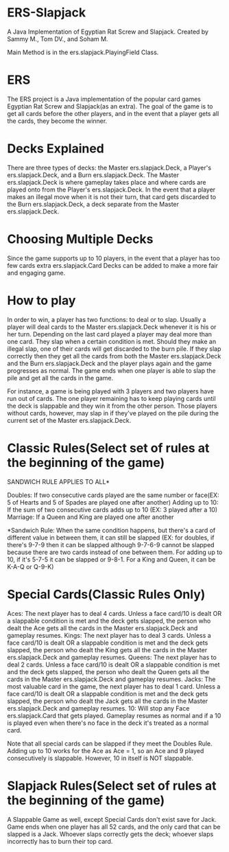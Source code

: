 # ERS-Slapjack
A Java Implementation of Egyptian Rat Screw and Slapjack. Created by Sammy M., Tom DV., and Soham M.

Main Method is in the ers.slapjack.PlayingField Class.

ERS
===
The ERS project is a Java implementation of the popular card games Egyptian Rat Screw and Slapjack(as an extra). 
The goal of the game is to get all cards before the other players, and in the event that a player gets all the cards, they become the winner.

Decks Explained
===
There are three types of decks: the Master ers.slapjack.Deck, a Player's ers.slapjack.Deck, and a Burn ers.slapjack.Deck. The Master ers.slapjack.Deck is where gameplay takes place and where cards are played onto from the Player's ers.slapjack.Deck.
In the event that a player makes an illegal move when it is not their turn, that card gets discarded to the Burn ers.slapjack.Deck, a deck separate from the Master ers.slapjack.Deck.

Choosing Multiple Decks
===
Since the game supports up to 10 players, in the event that a player has too few cards extra ers.slapjack.Card Decks can be added to make a more fair and engaging game.

How to play
===
In order to win, a player has two functions: to deal or to slap. Usually a player will deal cards to the Master ers.slapjack.Deck whenever it is his or her turn. Depending on the last card played a player may deal more than one card.
They slap when a certain condition is met. Should they make an illegal slap, one of their cards will get discarded to the burn pile. If they slap correctly then they get all the cards from both the Master ers.slapjack.Deck and the Burn ers.slapjack.Deck and
the player plays again and the game progresses as normal. The game ends when one player is able to slap the pile and get all the cards in the game.

For instance, a game is being played with 3 players and two players have run out of cards. The one player remaining has to keep playing cards until the deck is slappable and they win it from the other person. Those players without cards,
however, may slap in if they've played on the pile during the current set of the Master ers.slapjack.Deck.

Classic Rules(Select set of rules at the beginning of the game)
===
SANDWICH RULE APPLIES TO ALL*

Doubles: If two consecutive cards played are the same number or face(EX: 5 of Hearts and 5 of Spades are played one after another)
Adding up to 10: If the sum of two consecutive cards adds up to 10 (EX: 3 played after a 10)
Marriage: If a Queen and King are played one after another

*Sandwich Rule: When the same condition happens, but there's a card of different value in between them, it can still be slapped 
(EX: for doubles, if there's 9-7-9 then it can be slapped although 9-7-6-9 cannot be slapped because there are two cards instead of one between them. For adding up to 10, if it's 5-7-5 it can be slapped or 9-8-1. 
For a King and Queen, it can be K-A-Q or Q-9-K)

Special Cards(Classic Rules Only)
===
Aces: The next player has to deal 4 cards. Unless a face card/10 is dealt OR a slappable condition is met and the deck gets slapped, the person who dealt the Ace gets all the cards in the Master ers.slapjack.Deck and gameplay resumes.
Kings: The next player has to deal 3 cards. Unless a face card/10 is dealt OR a slappable condition is met and the deck gets slapped, the person who dealt the King gets all the cards in the Master ers.slapjack.Deck and gameplay resumes.
Queens: The next player has to deal 2 cards. Unless a face card/10 is dealt OR a slappable condition is met and the deck gets slapped, the person who dealt the Queen gets all the cards in the Master ers.slapjack.Deck and gameplay resumes.
Jacks: The most valuable card in the game, the next player has to deal 1 card. Unless a face card/10 is dealt OR a slappable condition is met and the deck gets slapped, the person who dealt the Jack gets all the cards in the Master ers.slapjack.Deck and gameplay resumes.
10: Will stop any Face ers.slapjack.Card that gets played. Gameplay resumes as normal and if a 10 is played even when there's no face in the deck it's treated as a normal card.

Note that all special cards can be slapped if they meet the Doubles Rule. Adding up to 10 works for the Ace as Ace = 1, so an Ace and 9 played consecutively is slappable. However, 10 in itself is NOT slappable. 

Slapjack Rules(Select set of rules at the beginning of the game)
===
A Slappable Game as well, except Special Cards don't exist save for Jack. Game ends when one player has all 52 cards, and the only card that can be slapped is a Jack. Whoever slaps correctly gets the deck; whoever slaps incorrectly has to burn their top card.


